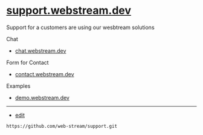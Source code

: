 # [support.webstream.dev](https://support.webstream.dev/)

Support for a customers are using our wesbtream solutions

Chat
+ [chat.webstream.dev](https://chat.webstream.dev/)

Form for Contact

+ [contact.webstream.dev](https://contact.webstream.dev/)


Examples

+ [demo.webstream.dev](https://demo.webstream.dev/)


---
+ [edit](https://github.com/web-stream/support/edit/main/README.md)

```
https://github.com/web-stream/support.git
```
